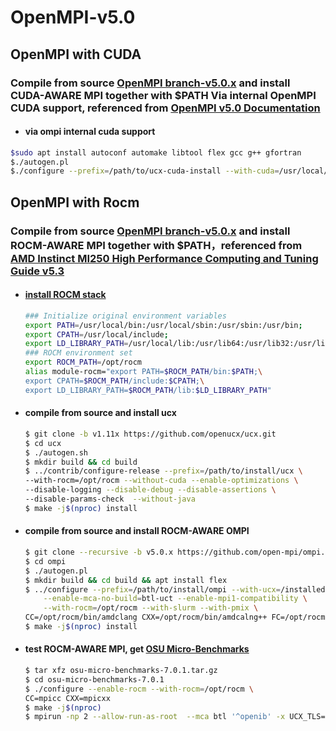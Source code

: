 # OpenMPI-v5.0

## OpenMPI with CUDA

### Compile from source [OpenMPI branch-v5.0.x](https://github.com/open-mpi/ompi/tree/v5.0.x) and install CUDA-AWARE MPI together with $PATH Via internal OpenMPI CUDA support, referenced from [OpenMPI v5.0 Documentation](https://docs.open-mpi.org/en/v5.0.x/tuning-apps/networking/cuda.html#how-do-i-build-open-mpi-with-cuda-aware-support)

- #### via ompi internal cuda support

````bash
$sudo apt install autoconf automake libtool flex gcc g++ gfortran
$./autogen.pl
$./configure --prefix=/path/to/ucx-cuda-install --with-cuda=/usr/local/cuda --with-cuda-libdir=/usr/local/cuda/lib64/stubs --enable-mca-dso=btl-smcuda,rcache-rgpusm,rcache-gpusm,accelerator-cuda
````

## OpenMPI with Rocm

### Compile from source [OpenMPI branch-v5.0.x](https://github.com/open-mpi/ompi/tree/v5.0.x) and install ROCM-AWARE MPI together with $PATH，referenced from [AMD Instinct MI250 High Performance Computing and Tuning Guide v5.3](https://docs.amd.com/bundle/AMD-Instinct-MI250-High-Performance-Computing-and-Tuning-Guide-v5.3/page/GPU-Enabled_MPI.html)

- #### [install ROCM stack](https://gitee.com/jiuxiaoyun/uconfig/blob/master/3.4-rocm.md)

    ````bash
    ### Initialize original environment variables
    export PATH=/usr/local/bin:/usr/local/sbin:/usr/sbin:/usr/bin;
    export CPATH=/usr/local/include;
    export LD_LIBRARY_PATH=/usr/local/lib:/usr/lib64:/usr/lib32:/usr/libx32:/usr/lib
    ### ROCM environment set
    export ROCM_PATH=/opt/rocm
    alias module-rocm="export PATH=$ROCM_PATH/bin:$PATH;\
    export CPATH=$ROCM_PATH/include:$CPATH;\
    export LD_LIBRARY_PATH=$ROCM_PATH/lib:$LD_LIBRARY_PATH"
    ````

- #### compile from source and install ucx

    ````bash
    $ git clone -b v1.11x https://github.com/openucx/ucx.git 
    $ cd ucx
    $ ./autogen.sh
    $ mkdir build && cd build
    $ ../contrib/configure-release --prefix=/path/to/install/ucx \
    --with-rocm=/opt/rocm --without-cuda --enable-optimizations \
    --disable-logging --disable-debug --disable-assertions \
    --disable-params-check  --without-java 
    $ make -j$(nproc) install
    ````

- #### compile from source and install ROCM-AWARE OMPI

    ````bash
    $ git clone --recursive -b v5.0.x https://github.com/open-mpi/ompi.git  
    $ cd ompi
    $ ./autogen.pl
    $ mkdir build && cd build && apt install flex
    $ ../configure --prefix=/path/to/install/ompi --with-ucx=/installed/ucx \
        --enable-mca-no-build=btl-uct --enable-mpi1-compatibility \
        --with-rocm=/opt/rocm --with-slurm --with-pmix \
    CC=/opt/rocm/bin/amdclang CXX=/opt/rocm/bin/amdcalng++ FC=/opt/rocm/bin/amdflang
    $ make -j$(nproc) install
    ````

- #### test ROCM-AWARE MPI, get [OSU Micro-Benchmarks](http://mvapich.cse.ohio-state.edu/download/mvapich/osu-micro-benchmarks-7.1-1.tar.gz)

    ````bash
    $ tar xfz osu-micro-benchmarks-7.0.1.tar.gz  
    $ cd osu-micro-benchmarks-7.0.1
    $ ./configure --enable-rocm --with-rocm=/opt/rocm \
    CC=mpicc CXX=mpicxx
    $ make -j$(nproc)
    $ mpirun -np 2 --allow-run-as-root  --mca btl '^openib' -x UCX_TLS=sm,self,rocm_copy,rocm_ipc --mca pml ucx  ./c/mpi/pt2pt/osu_bw -d rocm D D
    ````
